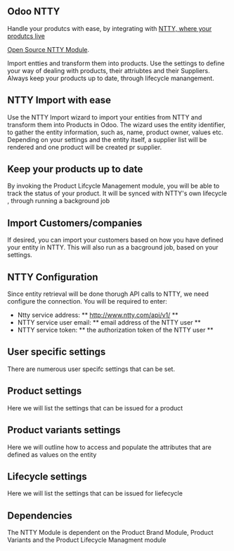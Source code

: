 Odoo NTTY
---------

Handle your produtcs with ease, by integrating with <a href="https://www.ntty.com">NTTY, where your produtcs live</a>

<a href="https://www.odoo.com/page/ntty">Open Source NTTY Module</a>.

Import entties and transform them into products. Use the settings to define
your way of dealing with products, their attriubtes and their Suppliers.
Always keep your products up to date, through lifecycle manangement.

NTTY Import with ease
---------------------

Use the NTTY Import wizard to import your entities from NTTY and transform
them into Products in Odoo. The wizard uses the entity identifier, to gather
the entity information, such as, name, product owner, values etc. Depending
on your settings and the entity itself, a supplier list will be rendered
and one product will be created pr supplier. 


Keep your products up to date
-----------------------------

By invoking the Product Lifcycle Management module, you will be able to track
the status of your product. It will be synced with NTTY's own lifecycle , through
running a background job

Import Customers/companies
--------------------------

If desired, you can import your customers based on how you have defined your
entity in NTTY. This will also run as a bacground job, based on your settings.

NTTY Configuration
------------------

Since entity retrieval will be done thorugh API calls to NTTY, we need configure
the connection. You will be required to enter:
- Ntty service address: ** http://www.ntty.com/api/v1/ **
- NTTY service user email: ** email address of the NTTY user ** 
- NTTY service token: ** the authorization token of the NTTY user ** 

User specific settings
----------------------

There are numerous user specifc settings that can be set.

## Product settings

Here we will list the settings that can be issued for a product

## Product variants settings

Here we will outline how to access and populate the attributes that are defined
as values on the entity

## Lifecycle settings

Here we will list the settings that can be issued for liefecycle


Dependencies
------------

The NTTY Module is dependent on the Product Brand Module, Product Variants and
the Product Lifecycle Managment module
